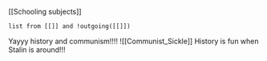 [[Schooling subjects]]

```dataview
list from [[]] and !outgoing([[]])
```
Yayyy history and communism!!!!
![[Communist_Sickle]]
History is fun when Stalin is around!!!